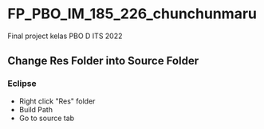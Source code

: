 # FP_PBO_IM_185_226_chunchunmaru

Final project kelas PBO D ITS 2022

## Change Res Folder into Source Folder
### Eclipse
- Right click "Res" folder
- Build Path
- Go to source tab
